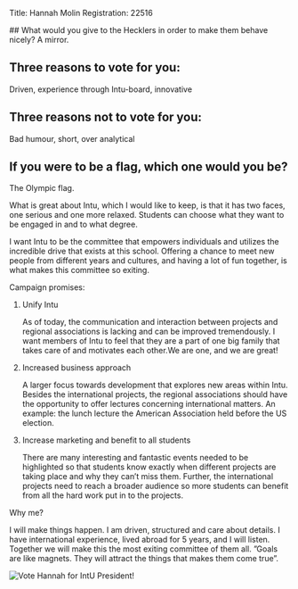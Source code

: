 Title: Hannah Molin
Registration: 22516

<section class="well" markdown="1">
## What would you give to the Hecklers in order to make them behave nicely?
A mirror.

## Three reasons to vote for you:
Driven, experience through Intu-board, innovative

## Three reasons not to vote for you:
Bad humour, short, over analytical

## If you were to be a flag, which one would you be?
The Olympic flag.
</section>

What is great about Intu, which I would like to keep, is that it has two faces, one serious and one more relaxed. Students can choose what they want to be engaged in and to what degree.

I want Intu to be the committee that empowers individuals and utilizes the incredible drive that exists at this school. Offering a chance to meet new people from different years and cultures, and having a lot of fun together, is what makes this committee so exiting.

Campaign promises:

1.  Unify Intu

    As of today, the communication and interaction between projects and regional associations is lacking and can be improved tremendously. I want members of Intu to feel that they are a part of one big family that takes care of and motivates each other.We are one, and we are great!

2.  Increased business approach

    A larger focus towards development that explores new areas within Intu. Besides the international projects, the regional associations should have the opportunity to offer lectures concerning international matters. An example: the lunch lecture the American Association held before the US election.

3.  Increase marketing and benefit to all students

    There are many interesting and fantastic events needed to be highlighted so that students know exactly when different projects are taking place and why they can’t miss them. Further, the international projects need to reach a broader audience so more students can benefit from all the hard work put in to the projects.

Why me?

I will make things happen. I am driven, structured and care about details. I have international experience, lived abroad for 5 years, and I will listen. Together we will make this the most exiting committee of them all.
”Goals are like magnets. They will attract the things that makes them come true”.

![Vote Hannah for IntU President!][1]

[1]: /static/images/extra/hannah-molin-poster.jpg
